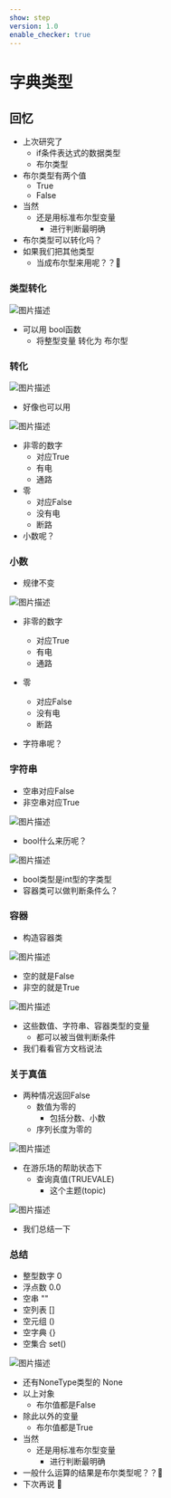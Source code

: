 ```yaml
---
show: step
version: 1.0
enable_checker: true
---
```


# 字典类型

## 回忆

- 上次研究了 
	- if条件表达式的数据类型
	- 布尔类型
- 布尔类型有两个值
	- True
	- False
- 当然 
	- 还是用标准布尔型变量
		- 进行判断最明确
- 布尔类型可以转化吗？
- 如果我们把其他类型
	- 当成布尔型来用呢？？🤔

### 类型转化

![图片描述](https://doc.shiyanlou.com/courses/uid1190679-20230925-1695615238504)

- 可以用 bool函数 
	- 将整型变量 转化为 布尔型

### 转化

![图片描述](https://doc.shiyanlou.com/courses/uid1190679-20220729-1659067136592)

- 好像也可以用

![图片描述](https://doc.shiyanlou.com/courses/uid1190679-20220729-1659067158043)

- 非零的数字
	- 对应True
	- 有电
	- 通路
- 零
	- 对应False
	- 没有电
	- 断路
- 小数呢？

### 小数

- 规律不变

![图片描述](https://doc.shiyanlou.com/courses/uid1190679-20220729-1659067287690)

- 非零的数字
	- 对应True
	- 有电
	- 通路
- 零
	- 对应False
	- 没有电
	- 断路

- 字符串呢？

### 字符串

- 空串对应False
- 非空串对应True

![图片描述](https://doc.shiyanlou.com/courses/uid1190679-20220729-1659067370686)

- bool什么来历呢？

![图片描述](https://doc.shiyanlou.com/courses/uid1190679-20220729-1659067669190)

- bool类型是int型的字类型
- 容器类可以做判断条件么？

### 容器

- 构造容器类

![图片描述](https://doc.shiyanlou.com/courses/uid1190679-20220729-1659067879759)

- 空的就是False
- 非空的就是True

![图片描述](https://doc.shiyanlou.com/courses/uid1190679-20220729-1659067907812)

- 这些数值、字符串、容器类型的变量
	- 都可以被当做判断条件
- 我们看看官方文档说法

### 关于真值

- 两种情况返回False
	- 数值为零的
		- 包括分数、小数
	- 序列长度为零的

![图片描述](https://doc.shiyanlou.com/courses/uid1190679-20230925-1695615168285)

- 在游乐场的帮助状态下
	- 查询真值(TRUEVALE)
		- 这个主题(topic)

![图片描述](https://doc.shiyanlou.com/courses/uid1190679-20230925-1695615216211)

- 我们总结一下

### 总结

- 整型数字 0
- 浮点数 0.0
- 空串 ""
- 空列表 []
- 空元组 ()
- 空字典 {}
- 空集合 set()

![图片描述](https://doc.shiyanlou.com/courses/uid1190679-20230216-1676546600212)

- 还有NoneType类型的 None 
- 以上对象
	- 布尔值都是False
- 除此以外的变量
	- 布尔值都是True
- 当然 
	- 还是用标准布尔型变量
		- 进行判断最明确
- 一般什么运算的结果是布尔类型呢？？🤔
- 下次再说 👋